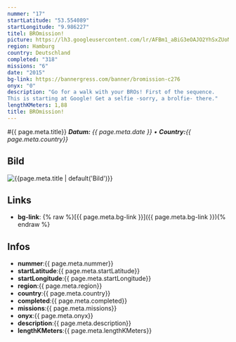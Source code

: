 ```yaml
---
nummer: "17"
startLatitude: "53.554089"
startLongitude: "9.986227"
titel: BROmission!
picture: https://lh3.googleusercontent.com/lr/AFBm1_aBiG3eOAJO2YhSxZUoN1bR2J-Scc_LMKzlSCsUqwkafqnpx-wMuvKSwvAKHUITsy6OpA_JBwBq9U59W3QaeMHYFYIgq_yZK-xasORNBVL_a786oQLsH1yei2Q9IeTHmAc-9DVURMDczaO7Okx_7K-BMlqn730XsfOGcIVV517x212E_2PGbXMev9FbyS-31MZGHnbP3BuCAv3CrsoH4fGaG6sJI5Wrpd0Z0AjhQsiMyKEzeZaa_BUQRRTofx7oUI73oGDbkyRu_hy5YdpWRRzAh27yt0mNUz4Eq6gvSjL12Dwf2TtJSfspqFCAzgmPmhqdeyS76RW5L7hZrJ2wFoou6wI304Oh1pcelO6Z67eDdR2HQECpVoG93Ng6x_otMjhpxqnZ2yQCFJHtnKLnDpHIvhL1r_6ZRlzc9s6RtE3EFaqNmgdnJt7sBPu3D6p4dIkoJJNiC30rcVYcGI0O_8xxn2qZdQjySaVDgkqoSI3P65XlLC2eVgVMRxs62QsBxYJcvJIj_rb8byb1n__qtZZIw4tclFEU_iwmfVwU2kOn4TrjbPdK08RkgtjMMCM7AIqXmAewodAEtpilatLLN7yhvIKoSbntqTOd162ImSYdyNmS7waIRfxwjZ2WgUNZwjHYeCPeZxEI0xCKzQKPlQadPkooFD5fj3Wsjx5roei_KimkeNbANHn_hd_yzYFgXFXB_ou1Gw
region: Hamburg
country: Deutschland
completed: "318"
missions: "6"
date: "2015"
bg-link: https://bannergress.com/banner/bromission-c276
onyx: "0"
description: "Go for a walk with your BROs! First of the sequence. 
This is starting at Google! Get a selfie -sorry, a brolfie- there."
lengthKMeters: 1,88
title: BROmission!
---
```


#{{ page.meta.title}}
_**Datum:** {{ page.meta.date }} • **Country:**{{ page.meta.country}}_

## Bild
![{{page.meta.title | default('Bild')}}]({{page.meta.picture}})

## Links
- **bg-link**: {% raw %}[{{ page.meta.bg-link }}]({{ page.meta.bg-link }}){% endraw %}

## Infos
- **nummer**:{{ page.meta.nummer}}
- **startLatitude**:{{ page.meta.startLatitude}}
- **startLongitude**:{{ page.meta.startLongitude}}
- **region**:{{ page.meta.region}}
- **country**:{{ page.meta.country}}
- **completed**:{{ page.meta.completed}}
- **missions**:{{ page.meta.missions}}
- **onyx**:{{ page.meta.onyx}}
- **description**:{{ page.meta.description}}
- **lengthKMeters**:{{ page.meta.lengthKMeters}}


